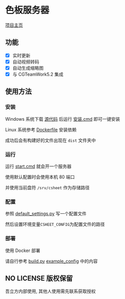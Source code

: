 # 色板服务器

[项目主页](https://github.com/WuLiFang/csheet)

## 功能

- [x] 实时更新
- [x] 自动视频转码
- [x] 自动生成缩略图
- [x] 与 CGTeamWork5.2 集成

## 使用方法

### 安装

Windows 系统下载 [源代码] 后运行 [安装.cmd](./安装.cmd) 即可一键安装

Linux 系统参考 [Dockerfile](./Dockerfile) 安装依赖

成功后会有构建好的文件出现在 `dist` 文件夹中

### 运行

运行 [start.cmd](./start.cmd) 就会开一个服务器

使用默认配置时会使用本机 80 端口

并使用当前盘符 `/srv/csheet` 作为存储路径

### 配置

参照 [default_settings.py](./server/csheet/default_settings.py) 写一个配置文件

然后设置环境变量`CSHEET_CONFIG`为配置文件的路径

### 部署

使用 Docker 部署

请自行参考 [build.py](./build.py) [example_config](./example_config) 中的内容

## NO LICENSE 版权保留

吾立方内部使用, 其他人使用需先联系获取授权

[源代码]: https://github.com/WuLiFang/csheet/archive/master.zip
